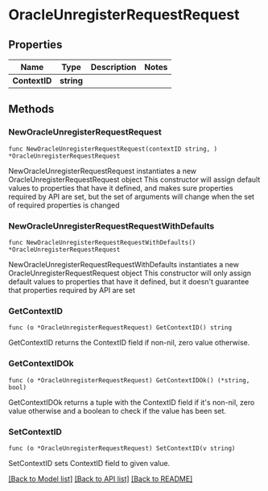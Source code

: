 # OracleUnregisterRequestRequest

## Properties

Name | Type | Description | Notes
------------ | ------------- | ------------- | -------------
**ContextID** | **string** |  | 

## Methods

### NewOracleUnregisterRequestRequest

`func NewOracleUnregisterRequestRequest(contextID string, ) *OracleUnregisterRequestRequest`

NewOracleUnregisterRequestRequest instantiates a new OracleUnregisterRequestRequest object
This constructor will assign default values to properties that have it defined,
and makes sure properties required by API are set, but the set of arguments
will change when the set of required properties is changed

### NewOracleUnregisterRequestRequestWithDefaults

`func NewOracleUnregisterRequestRequestWithDefaults() *OracleUnregisterRequestRequest`

NewOracleUnregisterRequestRequestWithDefaults instantiates a new OracleUnregisterRequestRequest object
This constructor will only assign default values to properties that have it defined,
but it doesn't guarantee that properties required by API are set

### GetContextID

`func (o *OracleUnregisterRequestRequest) GetContextID() string`

GetContextID returns the ContextID field if non-nil, zero value otherwise.

### GetContextIDOk

`func (o *OracleUnregisterRequestRequest) GetContextIDOk() (*string, bool)`

GetContextIDOk returns a tuple with the ContextID field if it's non-nil, zero value otherwise
and a boolean to check if the value has been set.

### SetContextID

`func (o *OracleUnregisterRequestRequest) SetContextID(v string)`

SetContextID sets ContextID field to given value.



[[Back to Model list]](../README.md#documentation-for-models) [[Back to API list]](../README.md#documentation-for-api-endpoints) [[Back to README]](../README.md)


